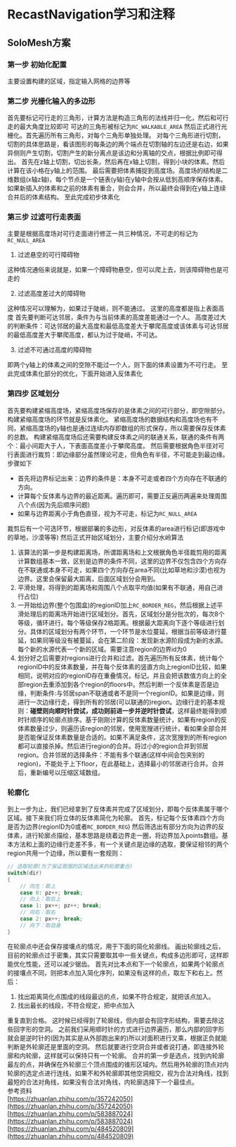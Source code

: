 # RecastNavigation学习和注释
## SoloMesh方案
### 第一步 初始化配置
主要设置构建的区域，指定输入网格的边界等
### 第二步 光栅化输入的多边形
首先要标记可行走的三角形，计算方法是构造三角形的法线并归一化，然后和可行走的最大角度比较即可
可达的三角形被标记为`RC_WALKABLE_AREA`
然后正式进行光栅化。首先遍历所有三角形，对每个三角形单独处理。
对每个三角形进行切割，切割的具体思路是，看该图形的每条边的两个端点在切割轴的左边还是右边，如果异侧则产生切割，切割产生的新分离点是该边和分离轴的交点，根据比例即可得出。
首先在z轴上切割，切出长条，然后再在x轴上切割，得到小块的体素。然后计算在该小格在y轴上的范围。
最后需要把体素捕捉到高度场。高度场的结构是二维数组(x轴z轴)，每个节点是一个链表(y轴)在y轴中会按从低到高顺序保存体素。如果新插入的体素和之前的体素有重合，则会合并，所以最终会得到在y轴上连续合并后的体素结构。
至此完成初步体素化
### 第三步 过滤可行走表面
主要是根据高度场对可行走面进行修正一共三种情况，不可走的标记为`RC_NULL_AREA`

1. 过滤悬空的可行障碍物

这种情况通俗来说就是，如果一个障碍物悬空，但可以爬上去，则该障碍物也是可走的

2. 过滤高度差过大的障碍物

这种情况可以理解为，如果过于陡峭，则不能通过。
这里的高度都是指上表面高度
首先要判断可达邻居，条件为与当前体素的高度差能通过一个人。
高度差过大的判断条件：可达邻居的最大高度和最低高度差大于攀爬高度或该体素与可达邻居的最低高度差大于攀爬高度，都认为过于陡峭，不可达。

3. 过滤不可通过高度的障碍物

即两个y轴上的体素之间的空隙不能过一个人，则下面的体素设置为不可行走。
至此完成体素化部分的优化，下面开始进入反体素化
### 第四步 区域划分
首先要构建紧缩高度场，紧缩高度场保存的是体素之间的可行部分，即空隙部分。构建紧缩高度场的环节就是反体素化。
紧缩高度场的数据结构和高度场也有不同，紧缩高度场的y轴也是通过连续内存即数组的形式保存，所以需要保存反体素的总数。
构建紧缩高度场后还需要构建反体素之间的联通关系，联通的条件有两个：最小间距大于人，下表面高度差小于攀爬高度。
然后需要根据角色半径对可行表面进行裁剪：即边缘部分虽然理论可走，但角色有半径，不可能走到最边缘。步骤如下

- 首先将边界标记出来：边界的条件是：本身不可走或者四个方向存在不联通的方向。
- 计算每个反体素与边界的最近距离。遍历即可，需要正反遍历两遍来处理周围八个点(因为先后顺序问题)
- 如果与边界距离小于角色直径，视为不可走，标记为`RC_NULL_AREA`

裁剪后有一个可选环节，根据部署的多边形，对反体素的area进行标记(即游戏中的草地，沙漠等等)
然后正式开始区域划分，主要介绍分水岭算法

1. 该算法的第一步是构建距离场，所谓距离场和上文根据角色半径裁剪用的距离计算数组基本一致，区别是边界的条件不同，这里的边界不仅包含四个方向存在不联通或本身不可走，如果四个方向存在area不同(比如草地和沙漠)也视为边界。这里会保留最大距离，后面区域划分会用到。
2. 平滑处理，将得到的距离场和周围八个点取平均值(如果有不联通，用自己进行占位)
3. 一开始给边界(整个包围盒)的regionID加上`RC_BORDER_REG`，然后根据上述平滑处理后的距离场开始进行区域划分。首先，区域划分是分批次的，每次8个等级，循环进行。每个等级保存2格距离。根据最大距离向下逐个等级进行划分。具体的区域划分有两个环节，一个环节是水位蔓延，根据当前等级进行蔓延，如果同等级没有被蔓延，会在第二阶段：发现新水源阶段成为新的水源。每个新的水源代表一个新的区域。需要注意region的边界id为0
4. 划分好之后需要对regions进行合并和过滤。首先遍历所有反体素，统计每个regionID中的反体素数量，并在每个反体素的竖直方向上regionID比较，如果相同，说明对应的regionID存在重叠情况，标记。并且会把该数值方向上的全部region去重添加到各个region的floors中。然后判断一个反体素是否是边缘，判断条件:与邻居span不联通或者不是同一个regionID。如果是边缘，则进行一次边缘行走，得到所有的邻居(可以联通的)region。边缘行走的基本规则：**碰壁则向顺时针尝试，成功则前进一步并逆时针尝试**，这样最终能得到顺时针顺序的轮廓点排序。基于刚刚计算的反体素数量统计，如果有region的反体素数量过少，则遍历该region的邻居，使用宽搜进行统计，看如果全部合并是否能保证反体素数量是合适的。如果不满足条件，这次宽搜到的所有region都可以直接杀掉。然后进行region的合并。将过小的region合并到邻居region。合并邻居的选择条件：不能有多个联通(这样中间会包夹别的region)，不能处于上下floor，在此基础上，选择最小的邻居进行合并。合并后，重新编号以压缩区域数组。
### 轮廓化
到上一步为止，我们已经拿到了反体素并完成了区域划分，即每个反体素属于哪个区域。接下来我们将立体的反体素简化为轮廓。
首先，标记每个反体素四个方向是否为边界(regionID为0或者`RC_BORDER_REG`)
然后筛选出有部分方向为边界的反体素，进行轮廓点描绘，基本思路是绕着边界走一圈，将边界加入points数组。基本方法和上面的边缘行走差不多，有一个关键点是边缘的选取，要保证相邻的两个region共用一个边缘，所以要有一套规则：
```cpp
// 选取轮廓(为了保证周围的区域选出来的轮廓重合)
switch(dir)
{
    // 向左：取上
    case 0: pz++; break;
    // 向上：取右上
    case 1: px++; pz++; break;
    // 向右：取右
    case 2: px++; break;
    // 向下：取自身
}
```
在轮廓点中还会保存接壤点的情况，用于下面的简化轮廓线。
画出轮廓线之后，目前的轮廓点过于密集，其实只需要取其中一些关键点，构成多边形即可，这样即能优化性能，还可以减少锯齿。
首先对比本点和下一个轮廓点，如果两个轮廓点的接壤点不同，则把本点加入简化序列，如果没有这样的点，取左下和右上。然后：

1. 找出距离简化点围成的线段最远的点，如果不符合规定，就把该点加入。
2. 找出最长的线段，不符合规定，把中点加入

重复直到合格。
这时候已经得到了轮廓线，但内部会有回字形结构，需要去除这些回字形的空洞。
之前我们采用顺时针的方式进行边界遍历，那么内部的回字形就会是逆时针的(因为其实是从外部跑出来的)所以对面积进行叉乘，根据正负就能判断是外轮廓还是里面的空洞。
然后就要进行空洞合并或者说打通，即连接外轮廓和内轮廓，这样就可以保持只有一个轮廓。
合并的第一步是选点，找到内轮廓最左的点，并确保在外轮廓三个顶点围成的锥形区域内。然后用外轮廓的顶点对内轮廓的选定点进行连线，如果不和外轮廓即其他空洞相交，视为合法对角线，找到最短的合法对角线，如果没有合法对角线，内轮廓选择下一个最佳点。  
参考资料  
[https://zhuanlan.zhihu.com/p/357242050](https://zhuanlan.zhihu.com/p/357242050)  
[https://zhuanlan.zhihu.com/p/583887024](https://zhuanlan.zhihu.com/p/583887024)  
[https://zhuanlan.zhihu.com/p/484520809](https://zhuanlan.zhihu.com/p/484520809)  
